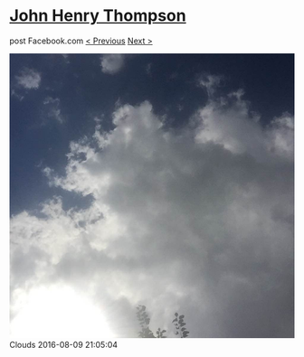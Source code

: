 # [John Henry Thompson](../README.md)
post Facebook.com
[< Previous](2016-08-10-2.md) [Next >](2016-08-09-4.md)

[![](../media/2016-08-09/Timeline-Photos-Clouds.jpg)](../README.md)
Clouds
2016-08-09 21:05:04